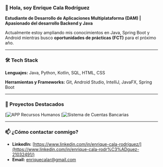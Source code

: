 ### 👋 Hola, soy Enrique Cala Rodríguez

**Estudiante de Desarrollo de Aplicaciones Multiplataforma (DAM) | Apasionado del desarrollo Backend y Java**

Actualmente estoy ampliando mis conocimientos en Java, Spring Boot y Android mientras busco **oportunidades de prácticas (FCT)** para el próximo año.

---

### 🛠️ Tech Stack

**Lenguajes:** Java, Python, Kotlin, SQL, HTML, CSS

**Herramientas y Frameworks:** Git, Android Studio, IntelliJ, JavaFX, Spring Boot

---

### 📌 Proyectos Destacados

[![APP Recursos Humanos](https://github.com/ecalar/app-recursos-humanos)
[![Sistema de Cuentas Bancarias](https://github.com/ecalar/SistemaCuentasBancarias)

---

### 📫 ¿Cómo contactar conmigo?

*   **LinkedIn:** [https://www.linkedin.com/in/enrique-cala-rodríguez/](https://www.linkedin.com/in/enrique-cala-rodr%C3%ADguez-21032491/)
*   **Email:** enriquecalar@gmail.com
